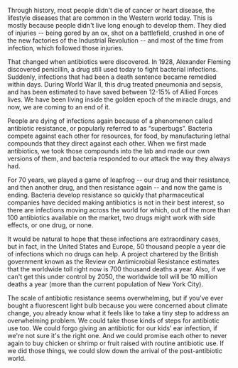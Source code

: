 Through history, most people didn't die of cancer or heart disease, the lifestyle diseases that are common in the Western world today. This is mostly because people didn't live long enough to develop them. They died of injuries -- being gored by an ox, shot on a battlefield, crushed in one of the new factories of the Industrial Revolution -- and most of the time from infection, which followed those injuries.

That changed when antibiotics were discovered. In 1928, Alexander Fleming discovered penicillin, a drug still used today to fight bacterial infections. Suddenly, infections that had been a death sentence became remedied within days. During World War II, this drug treated pneumonia and sepsis, and has been estimated to have saved between 12-15% of Allied Forces lives. We have been living inside the golden epoch of the miracle drugs, and now, we are coming to an end of it.

People are dying of infections again because of a phenomenon called antibiotic resistance, or popularly referred to as “superbugs”. Bacteria compete against each other for resources, for food, by manufacturing lethal compounds that they direct against each other. When we first made antibiotics, we took those compounds into the lab and made our own versions of them, and bacteria responded to our attack the way they always had.

For 70 years, we played a game of leapfrog -- our drug and their resistance, and then another drug, and then resistance again -- and now the game is ending. Bacteria develop resistance so quickly that pharmaceutical companies have decided making antibiotics is not in their best interest, so there are infections moving across the world for which, out of the more than 100 antibiotics available on the market, two drugs might work with side effects, or one drug, or none.

It would be natural to hope that these infections are extraordinary cases, but in fact, in the United States and Europe, 50 thousand people a year die of infections which no drugs can help. A project chartered by the British government known as the Review on Antimicrobial Resistance estimates that the worldwide toll right now is 700 thousand deaths a year. Also, if we can't get this under control by 2050, the worldwide toll will be 10 million deaths a year (more than the current population of New York City).

The scale of antibiotic resistance seems overwhelming, but if you've ever bought a fluorescent light bulb because you were concerned about climate change, you already know what it feels like to take a tiny step to address an overwhelming problem. We could take those kinds of steps for antibiotic use too. We could forgo giving an antibiotic for our kids’ ear infection, if we're not sure it's the right one. And we could promise each other to never again to buy chicken or shrimp or fruit raised with routine antibiotic use. If we did those things, we could slow down the arrival of the post-antibiotic world.
